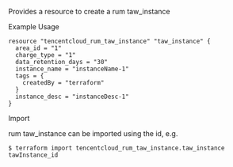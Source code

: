 Provides a resource to create a rum taw_instance

Example Usage

```hcl
resource "tencentcloud_rum_taw_instance" "taw_instance" {
  area_id = "1"
  charge_type = "1"
  data_retention_days = "30"
  instance_name = "instanceName-1"
  tags = {
    createdBy = "terraform"
  }
  instance_desc = "instanceDesc-1"
}

```
Import

rum taw_instance can be imported using the id, e.g.
```
$ terraform import tencentcloud_rum_taw_instance.taw_instance tawInstance_id
```